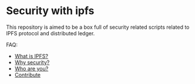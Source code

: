 # Security with ipfs

This repository is aimed to be a box full of security related scripts related to IPFS protocol and distributed ledger.

FAQ:

* [What is IPFS?](https://github.com/AlienBradbury/secipfs/blob/master/doc/whatis.md)
* [Why security?](https://github.com/AlienBradbury/secipfs/blob/master/doc/whysec.md)
* [Who are you?](https://github.com/AlienBradbury/secipfs/blob/master/doc/who.md)
* [Contribute](https://github.com/AlienBradbury/secipfs/blob/master/doc/contri.md)
